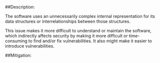 ##Description:

The software uses an unnecessarily complex internal representation for its data structures or interrelationships between those structures.

This issue makes it more difficult to understand or maintain the software, which indirectly affects security by making it more difficult or time-consuming to find and/or fix vulnerabilities. It also might make it easier to introduce vulnerabilities.

##Mitigation:
